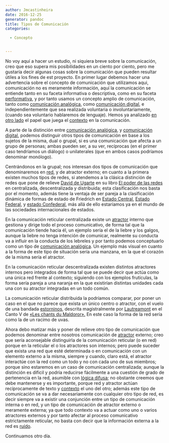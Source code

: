 ```yaml
---
author: Jmcastinheira
date: 2016-12-25
generator: pandoc
title: Tipos de Comunicación
categories:

  - Concepto


---
```





<div>

No voy aquí a hacer un estudio, ni siquiera breve sobre la comunicación,
creo que eso supera mis posibilidades en un ciento por ciento, pero me
gustaría decir algunas cosas sobre la comunicación que pueden resultar
útiles a los fines de est proyecto. En primer lugar debemos hacer una
advertencia sobre el concepto de comunicación que utilizamos aqui,
comunicación no es meramente información, aquí la comunicación se
entiende tanto en su faceta informativa o descriptiva, como en su faceta
[performativa](http://es.wikipedia.org/wiki/Enunciado_performativo), y
por tanto usamos un concepto amplio de comunicación, tanto como
[comunicación
analógica](http://entelequia.bligoo.com/content/view/132113/Comunicaci_n_1_Comunicaci_n_anal_gica.html),
como [comunicación
digital](http://entelequia.bligoo.com/content/view/132109/Lenguaje_digital.html),
e independientemente que sea realizada voluntaria o involuntariamente,
(cuando sea voluntario hablaremos de lenguaje). Hemos ya analizado [en
otro lado](http://lorealenelespejo.blogspot.com/) el papel que juega el
[contexto](http://entelequia.bligoo.com/content/view/132099/Contexto.html)
en la comunicación.

A parte de la distinción entre [comunicación
analógica](http://entelequia.bligoo.com/content/view/132113/Comunicaci_n_1_Comunicaci_n_anal_gica.html),
y [comunicación
digital](http://entelequia.bligoo.com/content/view/132109/Lenguaje_digital.html),
podemos distinguir otros tipos de comunicación en base a los sujetos de
la misma, dual o grupal, si es una comunicación que afecta a un grupo de
personas; ambas pueden ser, a su ver, recíprocas (en el primer caso
tendríamos un diálogo) o unilaterales (que en ambos casos podríamos
denominar monólogo).

Centrándonos en la grupal; nos interesan dos tipos de comunicación que
denominaremos en
[red](http://www.deugarte.com/wiki/contextos/Efecto_red), y de atractor
externo; en cuanto a la primera existen muchos tipos de redes, si
atendemos a la clásica distinción de redes que pone de relieve [David de
Ugarte](http://www.deugarte.com/) en su libro [El poder de las
redes](http://www.deugarte.com/manual-ilustrado-para-ciberactivistas/)
en centralizada, descentralizada y distribuida; esta clasificación nos
basta por el momento, además tiene la ventaja de ser pareja a la
clasificación dinámica de formas de estado de Friedrich en [Estado
Central](http://es.wikipedia.org/wiki/Estado_unitario), [Estado
Federal](http://es.wikipedia.org/wiki/Federaci%C3%B3n), y [estado
Confederal](http://es.wikipedia.org/wiki/Confederaci%C3%B3n), más allá
de ello estaríamos ya en el mundo de las sociedades internacionales de
estados.

En la comunicación reticular centralizada existe un
[atractor](http://es.wikipedia.org/wiki/Atractor) interno que gestiona y
dirige todo el proceso comunicativo, de forma tal que la comunicación
tiende hacia él, un ejemplo sería el de la liebre y los galgos, aunque
la liebre no tenga intención de comunicar, realmente su conducta va a
influir en la conducta de los lebreles y por tanto podemos conceptuarlo
como un tipo de [comunicación
analógica](http://entelequia.bligoo.com/content/view/132113/Comunicaci_n_1_Comunicaci_n_anal_gica.html).
Un ejemplo más visual en cuanto a la forma de este tipo de situación
sería una manzana, en la que el corazón de la misma sería el atractor.

En la comunicación reticular descentralizada existen distintos
atractores internos pero integrados de forma tal que se puede decir que
actúa como una única red frente al contexto; siguiendo con los ejemplos
frutículas, la forma sería pareja a una naranja en la que existirían
distintas unidades cada una con su atractor integradas en un todo
común.

La comunicación reticular distribuida la podríamos comparar, por poner
un caso en el que no parece que exista un único centro o atractor, con
el vuelo de una bandada
[estorninos](http://video.google.es/videoplay?docid=-5262765897115265683&q=estorninos&total=18&start=0&num=10&so=0&type=search&plindex=6),
descrita magistralmente por
[Lautreamont](http://es.wikipedia.org/wiki/Conde_de_Lautr%C3%A9amont) en
el Canto V de [«Les chants du
Maldoror».](http://64.233.183.104/custom?q=cache:DbQFUhPJZboJ:www.zonalibre.org/blog/dedosdisparados/archives/Blog_regalitoLautreamont%2520-%2520Los%2520Cantos%2520de%2520Maldoror.doc+lautreamont&hl=es&ct=clnk&cd=9&client=pub-7034176198234559)
En este caso la forma de la red sería como la de un racimo de uvas.

Ahora debo matizar más y poner de relieve otro tipo de comunicación que
podemos denominar entre nosotros comunicación de
[atractor](http://es.wikipedia.org/wiki/Atractor) externo; creo que
sería aconsejable distinguirla de la comunicación reticular (o en red)
porque en la reticular el o los atractores son internos; pero puede
suceder que exista una red que esté determinada o en comunicación con un
elemento externo a la misma, siempre y cuando, claro está, el atractor
interactúe con la red como un todo y no con cada uno de sus miembros;
porque sino estaremos en un caso de comunicación centralizada; aunque la
distinción es dificil y podría reducirse fácilmente a una cuestión de
grado de pertenencia en la red, asumible con [lógica
difusa](http://es.wikipedia.org/wiki/L%C3%B3gica_difusa); no obstante
creemos que debe mantenerse y es importante, porque red y atractor
actúan recíprocamente de texto y
[contexto](http://entelequia.bligoo.com/content/view/132099/Contexto.html)
el uno del otro; además este tipo de comunicación se va a dar
necesariamente con cualquier otro tipo de red, es decir siempre va a
existir una conjunción entre un tipo de comunicación interna o en red, y
un tipo de comunicación de atractor externo o meramente externa; ya que
todo contexto va a actuar como uno o varios atractores externos y por
tanto afectar al proceso comunicativo estrictamente reticular, no basta
con decir que la información externa a la red es
[ruído](http://es.wikipedia.org/wiki/Ruido).

Continuamos otro día.


